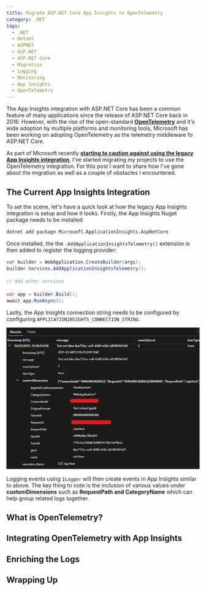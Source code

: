 ```yaml
---
title: Migrate ASP.NET Core App Insights to OpenTelemetry
category: .NET
tags:
  - .NET
  - Dotnet
  - ASPNET
  - ASP.NET
  - ASP.NET Core
  - Migration
  - Logging
  - Monitoring
  - App Insights
  - OpenTelemetry
---
```


The App Insights integration with ASP.NET Core has been a common feature of many applications since the release of ASP.NET Core back in 2016. However, with the rise of the open-standard **[OpenTelemetry](https://opentelemetry.io/)** and it's wide adoption by multiple platforms and monitoring tools, Microsoft has been working on adopting OpenTelemetry as the telemetry middleware fo ASP.NET Core.

As part of Microsoft recently **[starting to caution against using the legacy App Insights integration](https://learn.microsoft.com/en-us/azure/azure-monitor/app/asp-net-core)**, I've started migrating my projects to use the OpenTelemetry integration. For this post I want to share how I've gone about the migration as well as a couple of obstacles I encountered.

## The Current App Insights Integration

To set the scene, let's have a quick look at how the legacy App Insights integration is setup and how it looks. Firstly, the App Insights Nuget package needs to be installed:

``` bash
dotnet add package Microsoft.ApplicationInsights.AspNetCore
```

Once installed, the the `.AddApplicationInsightsTelemetry()` extension is then added to register the logging provider:

``` cs
var builder = WebApplication.CreateBuilder(args);
builder.Services.AddApplicationInsightsTelemetry();

// Add other services

var app = builder.Build();
await app.RunAsync();
```

Lastly, the App Insights connection string needs to be configured by configuring `APPLICATIONINSIGHTS_CONNECTION_STRING`.

![image1](/images/migrating-aspnet-core-to-opentelemetry/image1.png)

Logging events using `ILogger` will then create events in App Insights similar to above. The key thing to note is the inclusion of various values under **customDimensions** such as **RequestPath and CategoryName** which can help group related logs together.

## What is OpenTelemetry?

## Integrating OpenTelemetry with App Insights

## Enriching the Logs

## Wrapping Up
